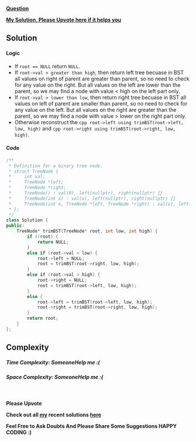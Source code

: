 [__Question__](https://leetcode.com/problems/trim-a-binary-search-tree/)

[__My Solution, Please Upvote here if it helps you__](https://leetcode.com/problems/trim-a-binary-search-tree/discuss/1948892/oror-Easy-oror-Recursion-oror-C%2B%2B)


## **Solution**

#### **Logic**
* If ```root == NULL``` return ```NULL```.
* If ```root->val > greater than high```, then return left tree becuase in BST all values on right of parent are greater than parent, so no need to check for any value on the right. But all values on the left are lower than the parent, so we may find a node with value < high on the left part only.
* If ```root->val > lower than low```, then return right tree becuase in BST all values on left of parent are smaller than parent, so no need to check for any value on the left. But all values on the right are greater than the parent, so we may find a node with value > lower on the right part only.
* Otherwise reconstruct the ```cpp root->left using trimBST(root->left, low, high)``` and ```cpp root->right using trimBST(root->right, low, high)```.

#### **Code**  
```cpp
/**
 * Definition for a binary tree node.
 * struct TreeNode {
 *     int val;
 *     TreeNode *left;
 *     TreeNode *right;
 *     TreeNode() : val(0), left(nullptr), right(nullptr) {}
 *     TreeNode(int x) : val(x), left(nullptr), right(nullptr) {}
 *     TreeNode(int x, TreeNode *left, TreeNode *right) : val(x), left(left), right(right) {}
 * };
 */
class Solution {
public:
    TreeNode* trimBST(TreeNode* root, int low, int high) {
        if (!root) {
            return NULL;
        }
        else if (root->val < low) {
            root->left = NULL;
            root = trimBST(root->right, low, high);
        }   
        else if (root->val > high) {
            root->right = NULL;
            root = trimBST(root->left, low, high);
        }
        else {
            root->left = trimBST(root->left, low, high);
            root->right = trimBST(root->right, low, high);
        }
        return root;
    }
};
```

## **Complexity**

##### Time Complexity:  SomeoneHelp me :(

##### Space Complexity:  SomeoneHelp me :(


<br>


__Please Upvote__

 __Check out all [my](https://leetcode.com/siddp6/) recent solutions [here](https://github.com/sidd6p/LeetCode)__

 
 __Feel Free to Ask Doubts
And Please Share Some Suggestions
HAPPY CODING :)__


